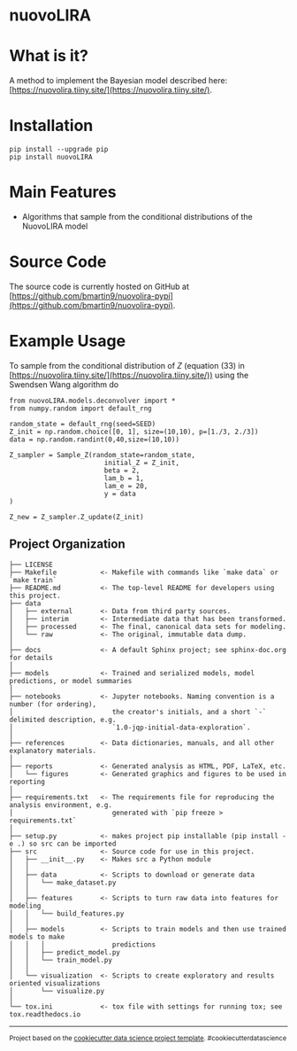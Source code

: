nuovoLIRA
==============================

# What is it? 
A method to implement the Bayesian model described here: [https://nuovolira.tiiny.site/](https://nuovolira.tiiny.site/).

# Installation 
```
pip install --upgrade pip 
pip install nuovoLIRA 
``` 

# Main Features 
- Algorithms that sample from the conditional distributions of the NuovoLIRA model 

# Source Code
The source code is currently hosted on GitHub at [https://github.com/bmartin9/nuovolira-pypi](https://github.com/bmartin9/nuovolira-pypi).

# Example Usage 
To sample from the conditional distribution of $Z$ (equation (33) in  [https://nuovolira.tiiny.site/](https://nuovolira.tiiny.site/)) using the Swendsen Wang algorithm do

```
from nuovoLIRA.models.deconvolver import * 
from numpy.random import default_rng

random_state = default_rng(seed=SEED) 
Z_init = np.random.choice([0, 1], size=(10,10), p=[1./3, 2./3])
data = np.random.randint(0,40,size=(10,10))

Z_sampler = Sample_Z(random_state=random_state,
                        initial_Z = Z_init,
                        beta = 2,
                        lam_b = 1,
                        lam_e = 20,
                        y = data
)

Z_new = Z_sampler.Z_update(Z_init) 
```

Project Organization
------------

    ├── LICENSE
    ├── Makefile           <- Makefile with commands like `make data` or `make train`
    ├── README.md          <- The top-level README for developers using this project.
    ├── data
    │   ├── external       <- Data from third party sources.
    │   ├── interim        <- Intermediate data that has been transformed.
    │   ├── processed      <- The final, canonical data sets for modeling.
    │   └── raw            <- The original, immutable data dump.
    │
    ├── docs               <- A default Sphinx project; see sphinx-doc.org for details
    │
    ├── models             <- Trained and serialized models, model predictions, or model summaries
    │
    ├── notebooks          <- Jupyter notebooks. Naming convention is a number (for ordering),
    │                         the creator's initials, and a short `-` delimited description, e.g.
    │                         `1.0-jqp-initial-data-exploration`.
    │
    ├── references         <- Data dictionaries, manuals, and all other explanatory materials.
    │
    ├── reports            <- Generated analysis as HTML, PDF, LaTeX, etc.
    │   └── figures        <- Generated graphics and figures to be used in reporting
    │
    ├── requirements.txt   <- The requirements file for reproducing the analysis environment, e.g.
    │                         generated with `pip freeze > requirements.txt`
    │
    ├── setup.py           <- makes project pip installable (pip install -e .) so src can be imported
    ├── src                <- Source code for use in this project.
    │   ├── __init__.py    <- Makes src a Python module
    │   │
    │   ├── data           <- Scripts to download or generate data
    │   │   └── make_dataset.py
    │   │
    │   ├── features       <- Scripts to turn raw data into features for modeling
    │   │   └── build_features.py
    │   │
    │   ├── models         <- Scripts to train models and then use trained models to make
    │   │   │                 predictions
    │   │   ├── predict_model.py
    │   │   └── train_model.py
    │   │
    │   └── visualization  <- Scripts to create exploratory and results oriented visualizations
    │       └── visualize.py
    │
    └── tox.ini            <- tox file with settings for running tox; see tox.readthedocs.io


--------

<p><small>Project based on the <a target="_blank" href="https://drivendata.github.io/cookiecutter-data-science/">cookiecutter data science project template</a>. #cookiecutterdatascience</small></p>
